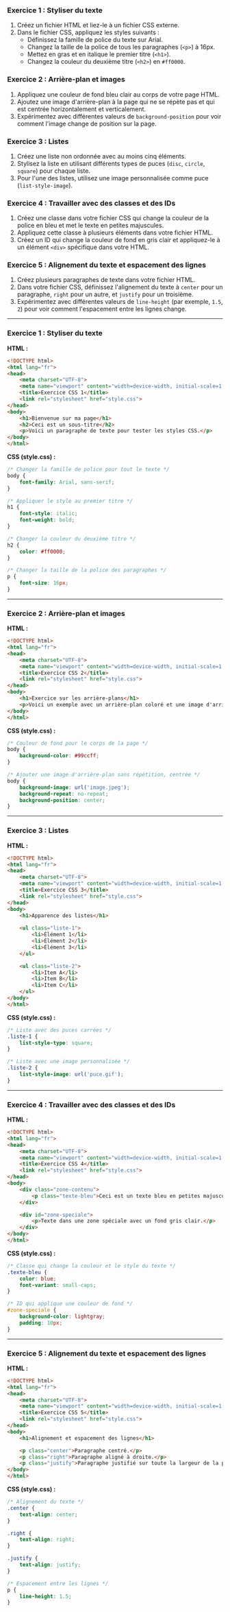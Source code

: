 
### Exercice 1 : Styliser du texte
1. Créez un fichier HTML et liez-le à un fichier CSS externe.
2. Dans le fichier CSS, appliquez les styles suivants :
   - Définissez la famille de police du texte sur Arial.
   - Changez la taille de la police de tous les paragraphes (`<p>`) à 16px.
   - Mettez en gras et en italique le premier titre (`<h1>`).
   - Changez la couleur du deuxième titre (`<h2>`) en `#ff0000`.

### Exercice 2 : Arrière-plan et images
1. Appliquez une couleur de fond bleu clair au corps de votre page HTML.
2. Ajoutez une image d'arrière-plan à la page qui ne se répète pas et qui est centrée horizontalement et verticalement.
3. Expérimentez avec différentes valeurs de `background-position` pour voir comment l'image change de position sur la page.

### Exercice 3 : Listes
1. Créez une liste non ordonnée avec au moins cinq éléments.
2. Stylisez la liste en utilisant différents types de puces (`disc`, `circle`, `square`) pour chaque liste.
3. Pour l'une des listes, utilisez une image personnalisée comme puce (`list-style-image`).

### Exercice 4 : Travailler avec des classes et des IDs
1. Créez une classe dans votre fichier CSS qui change la couleur de la police en bleu et met le texte en petites majuscules.
2. Appliquez cette classe à plusieurs éléments dans votre fichier HTML.
3. Créez un ID qui change la couleur de fond en gris clair et appliquez-le à un élément `<div>` spécifique dans votre HTML.

### Exercice 5 : Alignement du texte et espacement des lignes
1. Créez plusieurs paragraphes de texte dans votre fichier HTML.
2. Dans votre fichier CSS, définissez l'alignement du texte à `center` pour un paragraphe, `right` pour un autre, et `justify` pour un troisième.
3. Expérimentez avec différentes valeurs de `line-height` (par exemple, `1.5`, `2`) pour voir comment l'espacement entre les lignes change.


-----------


### Exercice 1 : Styliser du texte

**HTML :**
```html
<!DOCTYPE html>
<html lang="fr">
<head>
    <meta charset="UTF-8">
    <meta name="viewport" content="width=device-width, initial-scale=1.0">
    <title>Exercice CSS 1</title>
    <link rel="stylesheet" href="style.css">
</head>
<body>
    <h1>Bienvenue sur ma page</h1>
    <h2>Ceci est un sous-titre</h2>
    <p>Voici un paragraphe de texte pour tester les styles CSS.</p>
</body>
</html>
```

**CSS (style.css) :**
```css
/* Changer la famille de police pour tout le texte */
body {
    font-family: Arial, sans-serif;
}

/* Appliquer le style au premier titre */
h1 {
    font-style: italic;
    font-weight: bold;
}

/* Changer la couleur du deuxième titre */
h2 {
    color: #ff0000;
}

/* Changer la taille de la police des paragraphes */
p {
    font-size: 16px;
}
```

---

### Exercice 2 : Arrière-plan et images

**HTML :**
```html
<!DOCTYPE html>
<html lang="fr">
<head>
    <meta charset="UTF-8">
    <meta name="viewport" content="width=device-width, initial-scale=1.0">
    <title>Exercice CSS 2</title>
    <link rel="stylesheet" href="style.css">
</head>
<body>
    <h1>Exercice sur les arrière-plans</h1>
    <p>Voici un exemple avec un arrière-plan coloré et une image d'arrière-plan.</p>
</body>
</html>
```

**CSS (style.css) :**
```css
/* Couleur de fond pour le corps de la page */
body {
    background-color: #99ccff;
}

/* Ajouter une image d'arrière-plan sans répétition, centrée */
body {
    background-image: url('image.jpeg');
    background-repeat: no-repeat;
    background-position: center;
}
```

---

### Exercice 3 : Listes

**HTML :**
```html
<!DOCTYPE html>
<html lang="fr">
<head>
    <meta charset="UTF-8">
    <meta name="viewport" content="width=device-width, initial-scale=1.0">
    <title>Exercice CSS 3</title>
    <link rel="stylesheet" href="style.css">
</head>
<body>
    <h1>Apparence des listes</h1>
    
    <ul class="liste-1">
        <li>Élément 1</li>
        <li>Élément 2</li>
        <li>Élément 3</li>
    </ul>

    <ul class="liste-2">
        <li>Item A</li>
        <li>Item B</li>
        <li>Item C</li>
    </ul>
</body>
</html>
```

**CSS (style.css) :**
```css
/* Liste avec des puces carrées */
.liste-1 {
    list-style-type: square;
}

/* Liste avec une image personnalisée */
.liste-2 {
    list-style-image: url('puce.gif');
}
```

---

### Exercice 4 : Travailler avec des classes et des IDs

**HTML :**
```html
<!DOCTYPE html>
<html lang="fr">
<head>
    <meta charset="UTF-8">
    <meta name="viewport" content="width=device-width, initial-scale=1.0">
    <title>Exercice CSS 4</title>
    <link rel="stylesheet" href="style.css">
</head>
<body>
    <div class="zone-contenu">
        <p class="texte-bleu">Ceci est un texte bleu en petites majuscules.</p>
    </div>

    <div id="zone-speciale">
        <p>Texte dans une zone spéciale avec un fond gris clair.</p>
    </div>
</body>
</html>
```

**CSS (style.css) :**
```css
/* Classe qui change la couleur et le style du texte */
.texte-bleu {
    color: blue;
    font-variant: small-caps;
}

/* ID qui applique une couleur de fond */
#zone-speciale {
    background-color: lightgray;
    padding: 10px;
}
```

---

### Exercice 5 : Alignement du texte et espacement des lignes

**HTML :**
```html
<!DOCTYPE html>
<html lang="fr">
<head>
    <meta charset="UTF-8">
    <meta name="viewport" content="width=device-width, initial-scale=1.0">
    <title>Exercice CSS 5</title>
    <link rel="stylesheet" href="style.css">
</head>
<body>
    <h1>Alignement et espacement des lignes</h1>

    <p class="center">Paragraphe centré.</p>
    <p class="right">Paragraphe aligné à droite.</p>
    <p class="justify">Paragraphe justifié sur toute la largeur de la page.</p>
</body>
</html>
```

**CSS (style.css) :**
```css
/* Alignement du texte */
.center {
    text-align: center;
}

.right {
    text-align: right;
}

.justify {
    text-align: justify;
}

/* Espacement entre les lignes */
p {
    line-height: 1.5;
}
```
